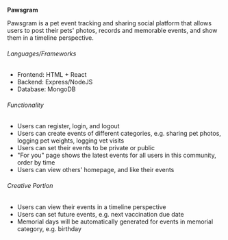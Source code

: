 **Pawsgram**

Pawsgram is a pet event tracking and sharing social platform that allows users to post their pets' photos, records and memorable events, and show them in a timeline perspective.

###### Languages/Frameworks

- Frontend: HTML + React
- Backend: Express/NodeJS
- Database: MongoDB

###### Functionality

- Users can register, login, and logout
- Users can create events of different categories, e.g. sharing pet photos, logging pet weights, logging vet visits
- Users can set their events to be private or public
- "For you" page shows the latest events for all users in this community, order by time
- Users can view others' homepage, and like their events

###### Creative Portion

- Users can view their events in a timeline perspective
- Users can set future events, e.g. next vaccination due date
- Memorial days will be automatically generated for events in memorial category, e.g. birthday
